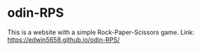 # odin-RPS

This is a website with a simple Rock-Paper-Scissors game. 
Link: https://edwin5658.github.io/odin-RPS/